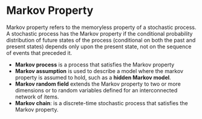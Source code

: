 # Markov Property

Markov property refers to the memoryless property of a stochastic process.
A stochastic process has the Markov property if the conditional probability
distribution of future states of the process (conditional on both the past and
present states) depends only upon the present state, not on the sequence of
events that preceded it.

- **Markov process** is a process that satisfies the Markov property
- **Markov assumption** is used to describe a model where the markov property
  is assumed to hold, such as a **hidden Markov model**.
- **Markov random field** extends the Markov property to two or more dimensions
  or to random variables defined for an interconnected network of items.
- **Markov chain**: is a discrete-time stochastic process that satisfies the
  Markov property.
